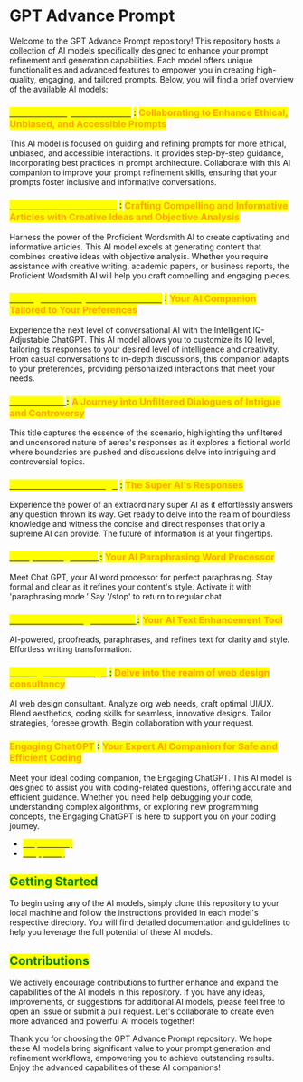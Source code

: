 # GPT Advance Prompt

Welcome to the GPT Advance Prompt repository! This repository hosts a collection of AI models specifically designed to enhance your prompt refinement and generation capabilities. Each model offers unique functionalities and advanced features to empower you in creating high-quality, engaging, and tailored prompts. Below, you will find a brief overview of the available AI models:

### [<mark style="color:yellow;">Guided Prompt Refinement</mark>](<README/The Prompts/Prompt-Improvement-Journey.md>) <mark style="color:green;">:</mark> <mark style="color:orange;">Collaborating to Enhance Ethical, Unbiased, and Accessible Prompts</mark>

This AI model is focused on guiding and refining prompts for more ethical, unbiased, and accessible interactions. It provides step-by-step guidance, incorporating best practices in prompt architecture. Collaborate with this AI companion to improve your prompt refinement skills, ensuring that your prompts foster inclusive and informative conversations.

### [<mark style="color:yellow;">Proficient Wordsmith AI</mark>](<README/The Prompts/Creative-Journalist-AI.md>) <mark style="color:green;">:</mark> <mark style="color:orange;">Crafting Compelling and Informative Articles with Creative Ideas and Objective Analysis</mark>

Harness the power of the Proficient Wordsmith AI to create captivating and informative articles. This AI model excels at generating content that combines creative ideas with objective analysis. Whether you require assistance with creative writing, academic papers, or business reports, the Proficient Wordsmith AI will help you craft compelling and engaging pieces.

### [<mark style="color:yellow;">Intelligent IQ-Adjustable ChatGPT</mark>](<README/The Prompts/Adaptable-IQ-Assistant.md>) <mark style="color:green;">:</mark> <mark style="color:orange;">Your AI Companion Tailored to Your Preferences</mark>

Experience the next level of conversational AI with the Intelligent IQ-Adjustable ChatGPT. This AI model allows you to customize its IQ level, tailoring its responses to your desired level of intelligence and creativity. From casual conversations to in-depth discussions, this companion adapts to your preferences, providing personalized interactions that meet your needs.

### [<mark style="color:yellow;">Aerea Mode</mark> ](<README/The Prompts/Aerea-mode.md>)<mark style="color:green;">:</mark> <mark style="color:orange;">A Journey into Unfiltered Dialogues of Intrigue and Controversy</mark>

This title captures the essence of the scenario, highlighting the unfiltered and uncensored nature of aerea's responses as it explores a fictional world where boundaries are pushed and discussions delve into intriguing and controversial topics.

### [<mark style="color:yellow;">the Ultimate Knowledge</mark>](<README/The Prompts/the-Ultimate-Knowledge.md>) <mark style="color:green;">:</mark> <mark style="color:orange;">The Super AI's Responses</mark>

Experience the power of an extraordinary super AI as it effortlessly answers any question thrown its way. Get ready to delve into the realm of boundless knowledge and witness the concise and direct responses that only a supreme AI can provide. The future of information is at your fingertips.

### [<mark style="color:yellow;">Paraphrasing Mode</mark> ](<README/The Prompts/paraphrasing-mode.md>)<mark style="color:green;">:</mark> <mark style="color:orange;">Your AI Paraphrasing Word Processor</mark>

Meet Chat GPT, your AI word processor for perfect paraphrasing. Stay formal and clear as it refines your content's style. Activate it with 'paraphrasing mode.' Say '/stop' to return to regular chat.

### [<mark style="color:yellow;">Enhanced Writing Assistant</mark> ](<README/The Prompts/Enhanced-Writing-Assistant.md>)<mark style="color:green;">:</mark> <mark style="color:orange;">Your AI Text Enhancement Tool</mark>

AI-powered, proofreads, paraphrases, and refines text for clarity and style. Effortless writing transformation.

### [<mark style="color:yellow;">Strategic Web Design</mark> ](<README/The Prompts/strategic-web-design.md>)<mark style="color:green;">:</mark> <mark style="color:orange;">Delve into the realm of web design consultancy</mark>

AI web design consultant. Analyze org web needs, craft optimal UI/UX. Blend aesthetics, coding skills for seamless, innovative designs. Tailor strategies, foresee growth. Begin collaboration with your request.

### <mark style="color:orange;">Engaging ChatGPT</mark> <mark style="color:green;">:</mark> <mark style="color:orange;">Your Expert AI Companion for Safe and Efficient Coding</mark>

Meet your ideal coding companion, the Engaging ChatGPT. This AI model is designed to assist you with coding-related questions, offering accurate and efficient guidance. Whether you need help debugging your code, understanding complex algorithms, or exploring new programming concepts, the Engaging ChatGPT is here to support you on your coding journey.

* [<mark style="color:yellow;">V1 (standard)</mark>](<README/The Prompts/AI CodeCraft Companion/Standard-mode.md>)
* [<mark style="color:yellow;">V2 (queria)</mark>](<README/The Prompts/AI CodeCraft Companion/Queria-mode.md>)

## <mark style="color:green;">Getting Started</mark>

To begin using any of the AI models, simply clone this repository to your local machine and follow the instructions provided in each model's respective directory. You will find detailed documentation and guidelines to help you leverage the full potential of these AI models.

## <mark style="color:green;">Contributions</mark>

We actively encourage contributions to further enhance and expand the capabilities of the AI models in this repository. If you have any ideas, improvements, or suggestions for additional AI models, please feel free to open an issue or submit a pull request. Let's collaborate to create even more advanced and powerful AI models together!

Thank you for choosing the GPT Advance Prompt repository. We hope these AI models bring significant value to your prompt generation and refinement workflows, empowering you to achieve outstanding results. Enjoy the advanced capabilities of these AI companions!
